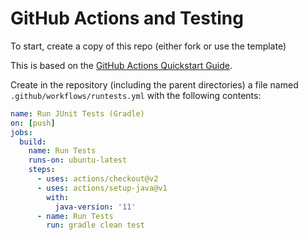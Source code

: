 # GitHub Actions and Testing

To start, create a copy of this repo (either fork or use the template)

This is based on the [GitHub Actions Quickstart Guide](https://docs.github.com/en/actions/quickstart).

Create in the repository (including the parent directories) a file named `.github/workflows/runtests.yml` with the following contents:

```yaml
name: Run JUnit Tests (Gradle)
on: [push]
jobs:
  build:
    name: Run Tests
    runs-on: ubuntu-latest
    steps:
      - uses: actions/checkout@v2
      - uses: actions/setup-java@v1
        with:
          java-version: '11'
      - name: Run Tests
        run: gradle clean test
```
